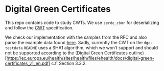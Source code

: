 # Digital Green Certificates

This repo contains code to study CWTs. We use `serde_cbor` for deserializing and follow the [CWT](https://tools.ietf.org/html/rfc8392#page-5) specification.

We check our implementation with the samples from the RFC and also parse the example data found [here](https://github.com/eu-digital-green-certificates/dgc-testdata). Sadly, currently the CWT on the `dgc-testdata` `README` uses a SHA1 algorithm, which we won't support and should not be supported according to the (Digital Green Certificates outline)[https://ec.europa.eu/health/sites/health/files/ehealth/docs/digital-green-certificates_v1_en.pdf] c.f. Section 3.3.2.